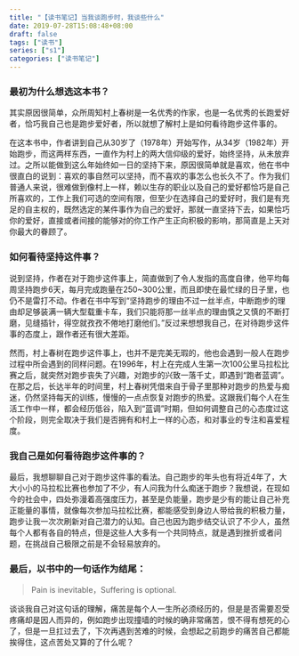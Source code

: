 ```yaml
---
title: "【读书笔记】当我谈跑步时，我谈些什么"
date: 2019-07-28T15:08:48+08:00
draft: false
tags: ["读书"]
series: ["s1"]
categories: ["读书笔记"]
---
```


### 最初为什么想选这本书？
其实原因很简单，众所周知村上春树是一名优秀的作家，也是一名优秀的长跑爱好者，恰巧我自己也是跑步爱好者，所以就想了解村上是如何看待跑步这件事的。

在这本书中，作者讲到自己从30岁了（1978年）开始写作，从34岁（1982年）开始跑步，而这两样东西，一直作为村上的两大信仰级的爱好，始终坚持，从未放弃过。之所以能做到这么年始终如一日的坚持下来，原因很简单就是喜欢，他在书中很直白的说到：喜欢的事自然可以坚持，而不喜欢的事怎么也长久不了。作为我们普通人来说，很难做到像村上一样，赖以生存的职业以及自己的爱好都恰巧是自己所喜欢的，工作上我们可选的空间有限，但至少在选择自己的爱好时，我们是有充足的自主权的，既然选定的某件事作为自己的爱好，那就一直坚持下去，如果恰巧你的爱好，直接或者间接的能够对的你工作产生正向积极的影响，那简直是上天对你最大的眷顾了。

### 如何看待坚持这件事？
说到坚持，作者在对于跑步这件事上，简直做到了令人发指的高度自律，他平均每周坚持跑步6天，每月完成跑量在250~300公里，而且即使在最忙绿的日子里，也仍不是雷打不动。作者在书中写到“坚持跑步的理由不过一丝半点，中断跑步的理由却足够装满一辆大型载重卡车，我们只能将那一丝半点的理由慎之又慎的不断打磨，见缝插针，得空就孜孜不倦地打磨他们。”反过来想想我自己，在对待跑步这件事的态度上，跟作者还有很大差距。

然而，村上春树在跑步这件事上，也并不是完美无瑕的，他也会遇到一般人在跑步过程中所会遇到的同样问题。在1996年，村上在完成人生第一次100公里马拉松比赛之后，就突然对跑步丧失了兴趣，对跑步的兴致一落千丈，即遇到“跑者蓝调”。在那之后，长达半年的时间里，村上春树凭借来自于骨子里那种对跑步的热爱与痴迷，仍然坚持每天的训练，慢慢的一点点恢复对跑步的热爱。这跟我们每个人在生活工作中一样，都会经历低谷，陷入到“蓝调”时期，但如何调整自己的心态度过这个阶段，则完全取决于我们是否拥有和村上一样的心态，和对事业的专注和喜爱程度。

### 我自己是如何看待跑步这件事的？
最后，我想聊聊自己对于跑步这件事的看法。自己跑步的年头也有将近4年了，大大小小的马拉松比赛也参加了不少，有人问我为什么痴迷于跑步？我想说，在现如今的社会中，四处弥漫着高强度压力，甚至是负能量，跑步是少有的能让自己补充正能量的事情，就像每次参加马拉松比赛，都能感受到身边人带给我的积极力量，跑步让我一次次刷新对自己潜力的认知。自己也因为跑步结交认识了不少人，虽然每个人都有各自的特点，但是这些人大多有一个共同特点，就是遇到挫折或者问题，在挑战自己极限之前是不会轻易放弃的。

### 最后，以书中的一句话作为结尾：

> Pain is inevitable，Suffering is optional.  

谈谈我自己对这句话的理解，痛苦是每个人一生所必须经历的，但是是否需要忍受疼痛却是因人而异的，例如跑步出现撞墙的时候的确非常痛苦，恨不得有想死的心了，但是一旦扛过去了，下次再遇到苦难的时候，会想起之前跑步的痛苦自己都能挨得住，这点苦处又算的了什么呢？

